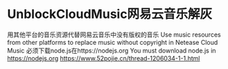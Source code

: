 # UnblockCloudMusic网易云音乐解灰
用其他平台的音乐资源代替网易云音乐中没有版权的音乐
Use music resources from other platforms to replace music without copyright in Netease Cloud Music
必须下载node.js在https://nodejs.org
You must download node.js in    https://nodejs.org
https://www.52pojie.cn/thread-1206034-1-1.html
